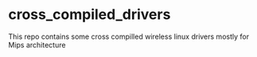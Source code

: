 # cross_compiled_drivers
This repo contains some cross compilled wireless linux drivers mostly for Mips architecture
